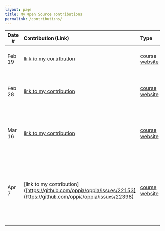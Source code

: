 ```yaml
---
layout: page
title: My Open Source Contributions
permalink: /contributions/
---
```


<!--
Type of the contribution should be "Wikipedia edit", "OpenStreet Map feature", "Documentation", "Course website", "Blog",
"Browser Add-on", etc.

The description should include a brief summary of what you did.

The link should bring us to a public page that shows your contribution. 

Replace the first row with your own contribution. 

-->





| Date #       | Contribution (Link)  | Type  | Description |
|---|:---|:---|:---|
| Feb 19   | [link to my contribution](https://github.com/firstcontributions/first-contributions/pull/94565)    | [course website](https://github.com/firstcontributions/first-contributions)    |   I contributed documentation for basic git commands    |
| Feb 28   | [link to my contribution](https://github.com/firstcontributions/first-contributions/pull/94893)    | [course website](https://github.com/firstcontributions/first-contributions)    |   Documentation provided for common issues and how they can be fixed    |
| Mar 16   | [link to my contribution](https://github.com/oppia/oppia/issues/22153)    | [course website](https://github.com/oppia/oppia)    |   Feature that resolved missing contact information for voiceover contributions   |
| Apr 7   | [link to my contribution]([https://github.com/oppia/oppia/issues/22153](https://github.com/oppia/oppia/issues/22398)    | [course website](https://github.com/oppia/oppia)    |   Feature that creates an admin panel to automatically submit answers to explorations, generating data to easily test statistic-related jobs.  |
